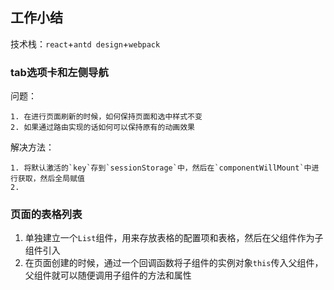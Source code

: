 ## 工作小结
技术栈：`react`+`antd design`+`webpack`

### tab选项卡和左侧导航
问题：  
```
1. 在进行页面刷新的时候，如何保持页面和选中样式不变
2. 如果通过路由实现的话如何可以保持原有的动画效果
```

解决方法：
```
1. 将默认激活的`key`存到`sessionStorage`中，然后在`componentWillMount`中进行获取，然后全局赋值
2. 
```

### 页面的表格列表
1. 单独建立一个`List`组件，用来存放表格的配置项和表格，然后在父组件作为子组件引入
2. 在页面创建的时候，通过一个回调函数将子组件的实例对象`this`传入父组件，父组件就可以随便调用子组件的方法和属性